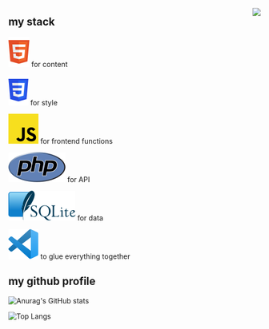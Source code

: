 <a href="https://github.com/KoljaL"><img align="right" src="https://rasal.de/img/gh-profile100.svg" /></a>


## my stack
 
![HTML](WebSVG/html.svg) for content
 
![CSS](WebSVG/css.svg) for style

![CSS](WebSVG/javascript.svg) for frontend functions
 
![CSS](WebSVG/php.svg) for API
 
![CSS](WebSVG/sqlite.svg) for data
 
![CSS](WebSVG/vsc.svg) to glue everything together

## my github profile

![Anurag's GitHub stats](https://github-readme-stats.vercel.app/api?username=koljal&show_icons=true&theme=onedark)

![Top Langs](https://github-readme-stats.vercel.app/api/top-langs/?username=koljal&theme=onedark)





 
